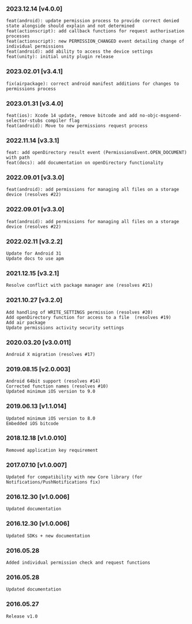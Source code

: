 ### 2023.12.14 [v4.0.0]

```
feat(android): update permission process to provide correct denied state alongside should explain and not determined
feat(actionscript): add callback functions for request authorisation processes
feat(actionscript): new PERMISSION_CHANGED event detailing change of individual permissions
feat(android): add ability to access the device settings
feat(unity): initial unity plugin release
```

### 2023.02.01 [v3.4.1]

```
fix(airpackage): correct android manifest additions for changes to permissions process
```

### 2023.01.31 [v3.4.0]

```
feat(ios): Xcode 14 update, remove bitcode and add no-objc-msgsend-selector-stubs compiler flag 
feat(android): Move to new permissions request process
```

### 2022.11.14 [v3.3.1]

```
feat: add openDirectory result event (PermissionsEvent.OPEN_DOCUMENT) with path
feat(docs): add documentation on openDirectory functionality
```

### 2022.09.01 [v3.3.0]

```
feat(android): add permissions for managing all files on a storage device (resolves #22)
```

### 2022.09.01 [v3.3.0]

```
feat(android): add permissions for managing all files on a storage device (resolves #22)
```

### 2022.02.11 [v3.2.2]

```
Update for Android 31
Update docs to use apm
```

### 2021.12.15 [v3.2.1]

```
Resolve conflict with package manager ane (resolves #21)
```

### 2021.10.27 [v3.2.0]

```
Add handling of WRITE_SETTINGS permission (resolves #20)
Add openDirectory function for access to a file  (resolves #19)
Add air package
Update permissions activity security settings
```



### 2020.03.20 [v3.0.011]

```
Android X migration (resolves #17)
```


### 2019.08.15 [v2.0.003]

```
Android 64bit support (resolves #14)
Corrected function names (resolves #10)
Updated minimum iOS version to 9.0
```


### 2019.06.13 [v1.1.014]

```
Updated minimum iOS version to 8.0
Embedded iOS bitcode
```


### 2018.12.18 [v1.0.010]

```
Removed application key requirement
```


### 2017.07.10 [v1.0.007]

```
Updated for compatibility with new Core library (for Notifications/PushNotifications fix)
```


### 2016.12.30 [v1.0.006]

```
Updated documentation
```


### 2016.12.30 [v1.0.006]

```
Updated SDKs + new documentation
```


### 2016.05.28

```
Added individual permission check and request functions
```


### 2016.05.28

```
Updated documentation
```


### 2016.05.27

```
Release v1.0
```
